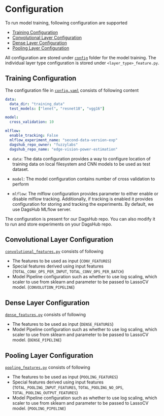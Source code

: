 # Configuration

To run model training, following configuration are supported

- [Training Configuration](#training-configuration)
- [Convolutional Layer Configuration](#convolutional-layer-configuration)
- [Dense Layer Configuration](#dense-layer-configuration)
- [Pooling Layer Configuration](#pooling-layer-configuration)

All configuration are stored under [`config`](../model_training/config/) folder for the model training. The individual layer type configuration is stored under `<layer_type>_feature.py`.

## Training Configuration

The configuration file in [`config.yaml`](../model_training/config/config.yaml) consists of following content

```yaml
data:
  data_dir: "training_data"
  test_models: ["lenet", "resnet18", "vgg16"]

model:
  cross_validation: 10

mlflow:
  enable_tracking: False
  mlflow_experiment_name: "second-data-version-exp"
  dagshub_repo_owner: "fuzzylabs"
  dagshub_repo_name: "edge-vision-power-estimation"

```

- `data`: The data configuration provides a way to configure location of training data on local filesystem and CNN models to be used as test dataset.

- `model`: The model configuration contains number of cross validation to perform

- `mlflow`: The mlflow configuration provides parameter to either enable or disable mlflow tracking. Additionally, if tracking is enabled it provides configuration for storing and tracking the experiments. By default, we use DagsHub MLflow server.

The configuration is present for our DagsHub repo. You can also modify it to run and store experiments on your DagsHub repo.

## Convolutional Layer Configuration

[`convolutional_features.py`](../model_training/config/convolutional_features.py) consists of following

- The features to be used as input (`CONV_FEATURES`)
- Special features derived using input features (`TOTAL_CONV_OPS_PER_INPUT`, `TOTAL_CONV_OPS_PER_BATCH`)
- Model Pipeline configuration such as whether to use log scaling, which scaler to use from sklearn and parameter to be passed to LassoCV model. (`CONVOLUTION_PIPELINE`)

## Dense Layer Configuration

[`dense_features.py`](../model_training/config/dense_features.py) consists of following

- The features to be used as input (`DENSE_FEATURES`)
- Model Pipeline configuration such as whether to use log scaling, which scaler to use from sklearn and parameter to be passed to LassoCV model. (`DENSE_PIPELINE`)

## Pooling Layer Configuration

[`pooling_features.py`](../model_training/config/pooling_features.py) consists of following

- The features to be used as input (`POOLING_FEATURES`)
- Special features derived using input features (`TOTAL_POOLING_INPUT_FEATURES`, `TOTAL_POOLING_NO_OPS`, `TOTAL_POOLING_OUTPUT_FEATURES`)
- Model Pipeline configuration such as whether to use log scaling, which scaler to use from sklearn and parameter to be passed to LassoCV model. (`POOLING_PIPELINE`)
